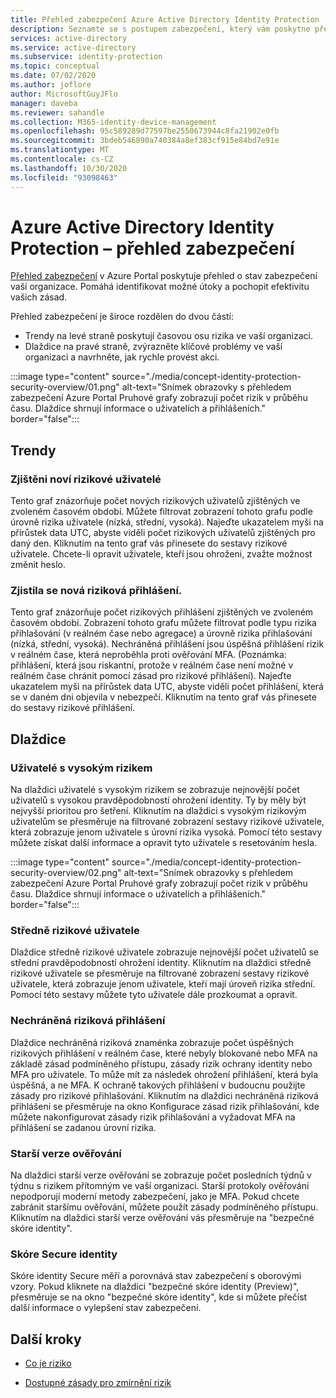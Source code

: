 ```yaml
---
title: Přehled zabezpečení Azure Active Directory Identity Protection
description: Seznamte se s postupem zabezpečení, který vám poskytne přehled o stav zabezpečení vaší organizace.
services: active-directory
ms.service: active-directory
ms.subservice: identity-protection
ms.topic: conceptual
ms.date: 07/02/2020
ms.author: joflore
author: MicrosoftGuyJFlo
manager: daveba
ms.reviewer: sahandle
ms.collection: M365-identity-device-management
ms.openlocfilehash: 95c589289d77597be2550673944c8fa21902e0fb
ms.sourcegitcommit: 3bdeb546890a740384a8ef383cf915e84bd7e91e
ms.translationtype: MT
ms.contentlocale: cs-CZ
ms.lasthandoff: 10/30/2020
ms.locfileid: "93098463"
---
```

# <a name="azure-active-directory-identity-protection---security-overview"></a>Azure Active Directory Identity Protection – přehled zabezpečení

[Přehled zabezpečení](https://aka.ms/IdentityProtectionRefresh) v Azure Portal poskytuje přehled o stav zabezpečení vaší organizace. Pomáhá identifikovat možné útoky a pochopit efektivitu vašich zásad.

Přehled zabezpečení je široce rozdělen do dvou částí:

- Trendy na levé straně poskytují časovou osu rizika ve vaší organizaci.
- Dlaždice na pravé straně, zvýrazněte klíčové problémy ve vaší organizaci a navrhněte, jak rychle provést akci.

:::image type="content" source="./media/concept-identity-protection-security-overview/01.png" alt-text="Snímek obrazovky s přehledem zabezpečení Azure Portal Pruhové grafy zobrazují počet rizik v průběhu času. Dlaždice shrnují informace o uživatelích a přihlášeních." border="false":::
  
## <a name="trends"></a>Trendy

### <a name="new-risky-users-detected"></a>Zjištěni noví rizikové uživatelé

Tento graf znázorňuje počet nových rizikových uživatelů zjištěných ve zvoleném časovém období. Můžete filtrovat zobrazení tohoto grafu podle úrovně rizika uživatele (nízká, střední, vysoká). Najeďte ukazatelem myši na přírůstek data UTC, abyste viděli počet rizikových uživatelů zjištěných pro daný den. Kliknutím na tento graf vás přinesete do sestavy rizikové uživatele. Chcete-li opravit uživatele, kteří jsou ohroženi, zvažte možnost změnit heslo.

### <a name="new-risky-sign-ins-detected"></a>Zjistila se nová riziková přihlášení.

Tento graf znázorňuje počet rizikových přihlášení zjištěných ve zvoleném časovém období. Zobrazení tohoto grafu můžete filtrovat podle typu rizika přihlašování (v reálném čase nebo agregace) a úrovně rizika přihlašování (nízká, střední, vysoká). Nechráněná přihlášení jsou úspěšná přihlášení rizik v reálném čase, která neproběhla proti ověřování MFA. (Poznámka: přihlášení, která jsou riskantní, protože v reálném čase není možné v reálném čase chránit pomocí zásad pro rizikové přihlášení). Najeďte ukazatelem myši na přírůstek data UTC, abyste viděli počet přihlášení, která se v daném dni objevila v nebezpečí. Kliknutím na tento graf vás přinesete do sestavy rizikové přihlášení.

## <a name="tiles"></a>Dlaždice
 
### <a name="high-risk-users"></a>Uživatelé s vysokým rizikem

Na dlaždici uživatelé s vysokým rizikem se zobrazuje nejnovější počet uživatelů s vysokou pravděpodobností ohrožení identity. Ty by měly být nejvyšší prioritou pro šetření. Kliknutím na dlaždici s vysokým rizikovým uživatelům se přesměruje na filtrované zobrazení sestavy rizikové uživatele, která zobrazuje jenom uživatele s úrovní rizika vysoká. Pomocí této sestavy můžete získat další informace a opravit tyto uživatele s resetováním hesla.

:::image type="content" source="./media/concept-identity-protection-security-overview/02.png" alt-text="Snímek obrazovky s přehledem zabezpečení Azure Portal Pruhové grafy zobrazují počet rizik v průběhu času. Dlaždice shrnují informace o uživatelích a přihlášeních." border="false":::

### <a name="medium-risk-users"></a>Středně rizikové uživatele
Dlaždice středně rizikové uživatele zobrazuje nejnovější počet uživatelů se střední pravděpodobností ohrožení identity. Kliknutím na dlaždici středně rizikové uživatele se přesměruje na filtrované zobrazení sestavy rizikové uživatele, která zobrazuje jenom uživatele, kteří mají úroveň rizika střední. Pomocí této sestavy můžete tyto uživatele dále prozkoumat a opravit.

### <a name="unprotected-risky-sign-ins"></a>Nechráněná riziková přihlášení

Dlaždice nechráněná riziková znaménka zobrazuje počet úspěšných rizikových přihlášení v reálném čase, které nebyly blokované nebo MFA na základě zásad podmíněného přístupu, zásady rizik ochrany identity nebo MFA pro uživatele. To může mít za následek ohrožení přihlášení, která byla úspěšná, a ne MFA. K ochraně takových přihlášení v budoucnu použijte zásady pro rizikové přihlašování. Kliknutím na dlaždici nechráněná riziková přihlášení se přesměruje na okno Konfigurace zásad rizik přihlašování, kde můžete nakonfigurovat zásady rizik přihlašování a vyžadovat MFA na přihlášení se zadanou úrovní rizika.

### <a name="legacy-authentication"></a>Starší verze ověřování

Na dlaždici starší verze ověřování se zobrazuje počet posledních týdnů v týdnu s rizikem přítomným ve vaší organizaci. Starší protokoly ověřování nepodporují moderní metody zabezpečení, jako je MFA. Pokud chcete zabránit staršímu ověřování, můžete použít zásady podmíněného přístupu. Kliknutím na dlaždici starší verze ověřování vás přesměruje na "bezpečné skóre identity".

### <a name="identity-secure-score"></a>Skóre Secure identity

Skóre identity Secure měří a porovnává stav zabezpečení s oborovými vzory. Pokud kliknete na dlaždici "bezpečné skóre identity (Preview)", přesměruje se na okno "bezpečné skóre identity", kde si můžete přečíst další informace o vylepšení stav zabezpečení.

## <a name="next-steps"></a>Další kroky

- [Co je riziko](concept-identity-protection-risks.md)

- [Dostupné zásady pro zmírnění rizik](concept-identity-protection-policies.md)
